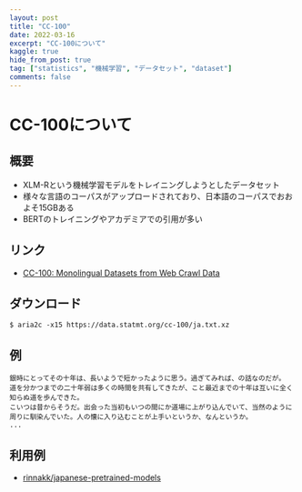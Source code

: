 ```yaml
---
layout: post
title: "CC-100"
date: 2022-03-16
excerpt: "CC-100について"
kaggle: true
hide_from_post: true
tag: ["statistics", "機械学習", "データセット", "dataset"]
comments: false
---
```


# CC-100について

## 概要
 - XLM-Rという機械学習モデルをトレイニングしようとしたデータセット
 - 様々な言語のコーパスがアップロードされており、日本語のコーパスでおおよそ15GBある
 - BERTのトレイニングやアカデミアでの引用が多い

## リンク
 - [CC-100: Monolingual Datasets from Web Crawl Data](https://data.statmt.org/cc-100/)

## ダウンロード

```console
$ aria2c -x15 https://data.statmt.org/cc-100/ja.txt.xz
```

## 例

```config
銀時にとってその十年は、長いようで短かったように思う。過ぎてみれば、の話なのだが。
道を分かつまでの二十年弱は多くの時間を共有してきたが、こと最近までの十年は互いに全く知らぬ道を歩んできた。
こいつは昔からそうだ。出会った当初もいつの間にか道場に上がり込んでいて、当然のように周りに馴染んでいた。人の懐に入り込むことが上手いというか、なんというか。
...
```

## 利用例
 - [rinnakk/japanese-pretrained-models](https://github.com/rinnakk/japanese-pretrained-models#use-our-pretrained-models-via-huggingface)
